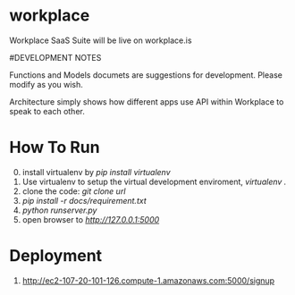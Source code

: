 workplace
=========

Workplace SaaS Suite will be live on workplace.is


#DEVELOPMENT NOTES

Functions and Models documets are suggestions for development. Please modify as you wish.

Architecture simply shows how different apps use API within Workplace to speak to each other.

# How To Run

0. install virtualenv by *pip install virtualenv*
1. Use virtualenv to setup the virtual development enviroment, *virtualenv .*
2. clone the code: *git clone url*
3. *pip install -r docs/requirement.txt*
4. *python runserver.py*
5. open browser to *http://127.0.0.1:5000*

# Deployment

1. http://ec2-107-20-101-126.compute-1.amazonaws.com:5000/signup
